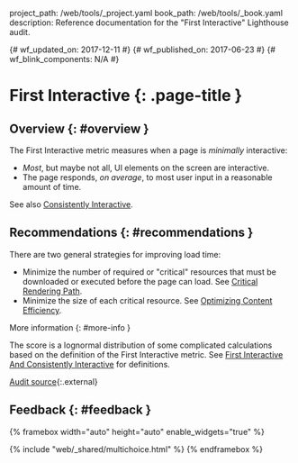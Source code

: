 project_path: /web/tools/_project.yaml
book_path: /web/tools/_book.yaml
description: Reference documentation for the "First Interactive" Lighthouse audit.

{# wf_updated_on: 2017-12-11 #}
{# wf_published_on: 2017-06-23 #}
{# wf_blink_components: N/A #}

# First Interactive {: .page-title }

## Overview {: #overview }

The First Interactive metric measures when a page is *minimally* interactive:

* *Most*, but maybe not all, UI elements on the screen are interactive.
* The page responds, *on average*, to most user input in a reasonable amount
  of time.

See also [Consistently Interactive](consistently-interactive).

## Recommendations {: #recommendations }

There are two general strategies for improving load time:

* Minimize the number of required or "critical" resources that must be
  downloaded or executed before the page can load. See [Critical Rendering
  Path][CRP].
* Minimize the size of each critical resource. See [Optimizing Content
  Efficiency][OCE].

[CRP]: /web/fundamentals/performance/critical-rendering-path
[OCE]: /web/fundamentals/performance/optimizing-content-efficiency

More information {: #more-info }

The score is a lognormal distribution of some complicated calculations based on
the definition of the First Interactive metric. See [First Interactive And
Consistently Interactive][FIACI] for definitions.

[FIACI]: https://docs.google.com/document/d/1GGiI9-7KeY3TPqS3YT271upUVimo-XiL5mwWorDUD4c

[Audit source][src]{:.external}

[src]: https://github.com/GoogleChrome/lighthouse/blob/master/lighthouse-core/audits/first-interactive.js

## Feedback {: #feedback }

{% framebox width="auto" height="auto" enable_widgets="true" %}
<script>
var label = 'First Interactive / Helpful';
var url = 'https://github.com/google/webfundamentals/issues/new?title=[' +
      label + ']';
var feedback = {
  "category": "Lighthouse",
  "choices": [
    {
      "button": {
        "text": "This Doc Was Helpful"
      },
      "response": "Thanks for the feedback.",
      "analytics": {
        "label": label
      }
    },
    {
      "button": {
        "text": "This Doc Was Not Helpful"
      },
      "response": 'Sorry to hear that. Please <a href="' + url +
          '" target="_blank">open a GitHub issue</a> and tell us how to ' +
          'make it better.',
      "analytics": {
        "label": label,
        "value": 0
      }
    }
  ]
};
</script>
{% include "web/_shared/multichoice.html" %}
{% endframebox %}
